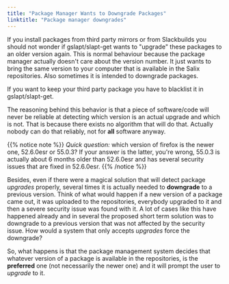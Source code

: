 ```yaml
---
title: "Package Manager Wants to Downgrade Packages"
linktitle: "Package manager downgrades"
---
```


If you install packages from third party mirrors or from Slackbuilds you
should not wonder if gslapt/slapt-get wants to "upgrade" these packages
to an older version again. This is normal behaviour because the package
manager actually doesn't care about the version number. It just wants to
bring the same version to your computer that is available in the Salix
repositories. Also sometimes it is intended to downgrade packages.

If you want to keep your third party package you have to blacklist it in
gslapt/slapt-get.

The reasoning behind this behavior is that a piece of software/code will
never be reliable at detecting which version is an actual upgrade and
which is not. That is because there exists no algorithm that will do
that. Actually nobody can do that reliably, not for **all** software
anyway. 

{{% notice note %}}
*Quick question:* which version of firefox is the newer one,
52.6.0esr or 55.0.3? If your answer is the latter, you're wrong,
55.0.3 is actually about 6 months older than 52.6.0esr and has several
security issues that are fixed in 52.6.0esr.
{{% /notice %}}

Besides, even if there were a magical solution that will detect package
*upgrades* properly, several times it is actually needed to
**downgrade** to a previous version. Think of what would happen if a new
version of a package came out, it was uploaded to the repositories,
everybody upgraded to it and then a severe security issue was found with
it. A lot of cases like this have happened already and in several the
proposed short term solution was to downgrade to a previous version that
was not affected by the security issue. How would a system that only
accepts *upgrades* force the downgrade?

So, what happens is that the package management system decides that
whatever version of a package is available in the repositories, is the
**preferred** one (not necessarily the newer one) and it will prompt the
user to *upgrade* to it.

